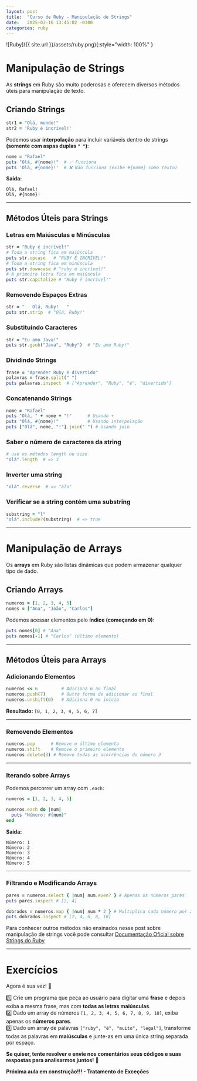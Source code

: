 ```yaml
---
layout: post
title:  "Curso de Ruby - Manipulação de Strings"
date:   2025-03-16 13:45:02 -0300
categories: ruby
---
```


![Ruby]({{ site.url }}/assets/ruby.png){:style="width: 100%" }

#  **Manipulação de Strings**
As **strings** em Ruby são muito poderosas e oferecem diversos métodos úteis para manipulação de texto.

## **Criando Strings**
```ruby
str1 = "Olá, mundo!"
str2 = 'Ruby é incrível!'
```

Podemos usar **interpolação** para incluir variáveis dentro de strings **(somente com aspas duplas `" "`)**:

```ruby
nome = "Rafael"
puts "Olá, #{nome}!"  # ✅ Funciona
puts 'Olá, #{nome}!'  # ❌ Não funciona (exibe #{nome} como texto)
```

 **Saída:**  
```
Olá, Rafael!
Olá, #{nome}!
```

---

## **Métodos Úteis para Strings**
###  **Letras em Maiúsculas e Minúsculas**
```ruby
str = "Ruby é incrível!"
# Toda a string fica em maiúscula
puts str.upcase   # "RUBY É INCRÍVEL!"
# Toda a string fica em minúscula
puts str.downcase # "ruby é incrível!" 
# A primeira letra fica em maiúscula
puts str.capitalize # "Ruby é incrível!"
```

###  **Removendo Espaços Extras**
```ruby
str = "   Olá, Ruby!   "
puts str.strip  # "Olá, Ruby!"
```

###  **Substituindo Caracteres**
```ruby
str = "Eu amo Java!"
puts str.gsub("Java", "Ruby")  # "Eu amo Ruby!"
```

###  **Dividindo Strings**
```ruby
frase = "Aprender Ruby é divertido"
palavras = frase.split(" ")
puts palavras.inspect  # ["Aprender", "Ruby", "é", "divertido"]
```

###  **Concatenando Strings**
```ruby
nome = "Rafael"
puts "Olá, " + nome + "!"      # Usando +
puts "Olá, #{nome}!"           # Usando interpolação
puts ["Olá", nome, "!"].join(" ") # Usando join
```

###  **Saber o número de caracteres da string**
```ruby
# use os métodos length ou size
"Olá".length  # => 3
```

###  **Inverter uma string**
```ruby
"olá".reverse  # => "álo"
```

###  **Verificar se a string contém uma substring**
```ruby
substring = "l"
"olá".include?(substring)  # => true
```

---

# **Manipulação de Arrays**
Os **arrays** em Ruby são listas dinâmicas que podem armazenar qualquer tipo de dado.

## **Criando Arrays**
```ruby
numeros = [1, 2, 3, 4, 5]
nomes = ["Ana", "João", "Carlos"]
```

Podemos acessar elementos pelo **índice (começando em 0)**:
```ruby
puts nomes[0] # "Ana"
puts nomes[-1] # "Carlos" (último elemento)
```

---

## **Métodos Úteis para Arrays**
###  **Adicionando Elementos**
```ruby
numeros << 6         # Adiciona 6 ao final
numeros.push(7)      # Outra forma de adicionar ao final
numeros.unshift(0)   # Adiciona 0 no início
```
 **Resultado:** `[0, 1, 2, 3, 4, 5, 6, 7]`

---

###  **Removendo Elementos**
```ruby
numeros.pop      # Remove o último elemento
numeros.shift    # Remove o primeiro elemento
numeros.delete(3) # Remove todas as ocorrências do número 3
```

---

###  **Iterando sobre Arrays**
Podemos percorrer um array com `.each`:
```ruby
numeros = [1, 2, 3, 4, 5]

numeros.each do |num|
  puts "Número: #{num}"
end
```
 **Saída:**
```
Número: 1
Número: 2
Número: 3
Número: 4
Número: 5
```

---

###  **Filtrando e Modificando Arrays**
```ruby
pares = numeros.select { |num| num.even? } # Apenas os números pares
puts pares.inspect # [2, 4]

dobrados = numeros.map { |num| num * 2 } # Multiplica cada número por 2
puts dobrados.inspect # [2, 4, 6, 8, 10]
```

Para conhecer outros métodos não ensinados nesse post sobre manipulação de strings você pode consultar [Documentação Oficial sobre Strings do Ruby](https://docs.ruby-lang.org/en/3.4/String.html)

---

#  **Exercícios**
Agora é sua vez! 💪  

1️⃣ Crie um programa que peça ao usuário para digitar uma **frase** e depois exiba a mesma frase, mas com **todas as letras maiúsculas**.  
2️⃣ Dado um array de números `[1, 2, 3, 4, 5, 6, 7, 8, 9, 10]`, exiba apenas os **números pares**.  
3️⃣ Dado um array de palavras `["ruby", "é", "muito", "legal"]`, transforme todas as palavras em **maiúsculas** e junte-as em uma única string separada por espaço.  

**Se quiser, tente resolver e envie nos comentários seus códigos e suas respostas para analisarmos juntos!** 🚀

**Próxima aula em construção!!! - Tratamento de Exceções**